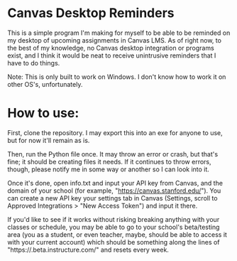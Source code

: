 # Canvas Desktop Reminders
 This is a simple program I'm making for myself to be able to be reminded on my desktop of upcoming assignments in Canvas LMS. As of right now, to the best of my knowledge,
 no Canvas desktop integration or programs exist, and I think it would be neat to receive unintrusive reminders that I have to do things.

 Note: This is only built to work on Windows. I don't know how to work it on other OS's, unfortunately.

 # How to use:
 First, clone the repository. I may export this into an exe for anyone to use, but for now it'll remain as is.

 Then, run the Python file once. It may throw an error or crash, but that's fine; it should be creating files it needs. If it continues to throw errors, though, please notify me in some way or another so I can look into it.

 Once it's done, open info.txt and input your API key from Canvas, and the domain of your school (for example, "https://canvas.stanford.edu/"). You can create a new API key your settings tab in Canvas (Settings, scroll to Approved Integrations > "New Access Token") and input it there.

 If you'd like to see if it works without risking breaking anything with your classes or schedule, you may be able to go to your school's beta/testing area (you as a student, or even teacher, maybe, should be able to access it with your current account) which should be something along the lines of "https://<yourschool>.beta.instructure.com/" and resets every week.
